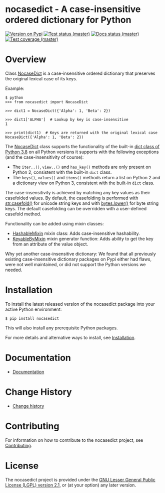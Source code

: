 # nocasedict - A case-insensitive ordered dictionary for Python

[![Version on Pypi](https://img.shields.io/pypi/v/nocasedict.svg)](https://pypi.python.org/pypi/nocasedict/)
[![Test status (master)](https://github.com/pywbem/nocasedict/actions/workflows/test.yml/badge.svg?branch=master)](https://github.com/pywbem/nocasedict/actions/workflows/test.yml?query=branch%3Amaster)
[![Docs status (master)](https://readthedocs.org/projects/nocasedict/badge/?version=latest)](https://readthedocs.org/projects/nocasedict/builds/)
[![Test coverage (master)](https://coveralls.io/repos/github/pywbem/nocasedict/badge.svg?branch=master)](https://coveralls.io/github/pywbem/nocasedict?branch=master)

# Overview

Class
[NocaseDict](https://nocasedict.readthedocs.io/en/stable/reference.html#nocasedict.NocaseDict)
is a case-insensitive ordered dictionary that preserves the original
lexical case of its keys.

Example:

    $ python
    >>> from nocasedict import NocaseDict

    >>> dict1 = NocaseDict({'Alpha': 1, 'Beta': 2})

    >>> dict1['ALPHA']  # Lookup by key is case-insensitive
    1

    >>> print(dict1)  # Keys are returned with the original lexical case
    NocaseDict({'Alpha': 1, 'Beta': 2})

The
[NocaseDict](https://nocasedict.readthedocs.io/en/stable/reference.html#nocasedict.NocaseDict)
class supports the functionality of the built-in
[dict class of Python 3.8](https://docs.python.org/3.8/library/stdtypes.html#dict)
on all Python versions it supports with the following exceptions (and the
case-insensitivity of course):

- The `iter..()`, `view..()` and `has_key()` methods are only present
  on Python 2, consistent with the built-in `dict` class.
- The `keys()`, `values()` and `items()` methods return a list on
  Python 2 and a dictionary view on Python 3, consistent with the
  built-in `dict` class.

The case-insensitivity is achieved by matching any key values as their
casefolded values. By default, the casefolding is performed with
[str.casefold()](https://docs.python.org/3/library/stdtypes.html#str.casefold)
for unicode string keys and with
[bytes.lower()](https://docs.python.org/3/library/stdtypes.html#bytes.lower)
for byte string keys. The default casefolding can be overridden with a
user-defined casefold method.

Functionality can be added using mixin classes:

- [HashableMixin](https://nocasedict.readthedocs.io/en/stable/reference.html#nocasedict.HashableMixin)
  mixin class: Adds case-insensitive hashability.
- [KeyableByMixin](https://nocasedict.readthedocs.io/en/stable/reference.html#nocasedict.KeyableByMixin)
  mixin generator function: Adds ability to get the key from an
  attribute of the value object.

Why yet another case-insensitive dictionary: We found that all
previously existing case-insensitive dictionary packages on Pypi either
had flaws, were not well maintained, or did not support the Python
versions we needed.

# Installation

To install the latest released version of the nocasedict package into
your active Python environment:

    $ pip install nocasedict

This will also install any prerequisite Python packages.

For more details and alternative ways to install, see
[Installation](https://nocasedict.readthedocs.io/en/stable/intro.html#installation).

# Documentation

- [Documentation](https://nocasedict.readthedocs.io/en/stable/)

# Change History

- [Change history](https://nocasedict.readthedocs.io/en/stable/changes.html)

# Contributing

For information on how to contribute to the nocasedict project, see
[Contributing](https://nocasedict.readthedocs.io/en/stable/development.html#contributing).

# License

The nocasedict project is provided under the
[GNU Lesser General Public License (LGPL) version 2.1](https://raw.githubusercontent.com/pywbem/nocasedict/master/LICENSE),
or (at your option) any later version.
